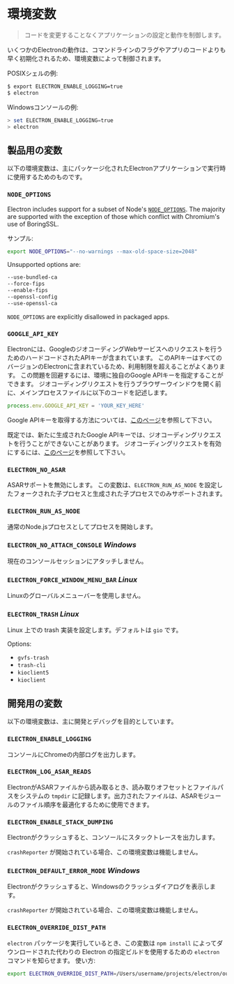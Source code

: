 # 環境変数

> コードを変更することなくアプリケーションの設定と動作を制御します。

いくつかのElectronの動作は、コマンドラインのフラグやアプリのコードよりも早く初期化されるため、環境変数によって制御されます。

POSIXシェルの例:

```sh
$ export ELECTRON_ENABLE_LOGGING=true
$ electron
```

Windowsコンソールの例:

```powershell
> set ELECTRON_ENABLE_LOGGING=true
> electron
```

## 製品用の変数

以下の環境変数は、主にパッケージ化されたElectronアプリケーションで実行時に使用するためのものです。

### `NODE_OPTIONS`

Electron includes support for a subset of Node's [`NODE_OPTIONS`](https://nodejs.org/api/cli.html#cli_node_options_options). The majority are supported with the exception of those which conflict with Chromium's use of BoringSSL.

サンプル:

```sh
export NODE_OPTIONS="--no-warnings --max-old-space-size=2048"
```

Unsupported options are:

```sh
--use-bundled-ca
--force-fips
--enable-fips
--openssl-config
--use-openssl-ca
```

`NODE_OPTIONS` are explicitly disallowed in packaged apps.

### `GOOGLE_API_KEY`

Electronには、GoogleのジオコーディングWebサービスへのリクエストを行うためのハードコードされたAPIキーが含まれています。 このAPIキーはすべてのバージョンのElectronに含まれているため、利用制限を超えることがよくあります。 この問題を回避するには、環境に独自のGoogle APIキーを指定することができます。 ジオコーディングリクエストを行うブラウザーウインドウを開く前に、メインプロセスファイルに以下のコードを記述します。

```javascript
process.env.GOOGLE_API_KEY = 'YOUR_KEY_HERE'
```

Google APIキーを取得する方法については、[このページ](https://www.chromium.org/developers/how-tos/api-keys)を参照して下さい。

既定では、新たに生成されたGoogle APIキーでは、ジオコーディングリクエストを行うことができないことがあります。 ジオコーディングリクエストを有効にするには、[このページ](https://console.developers.google.com/apis/api/geolocation/overview)を参照して下さい。

### `ELECTRON_NO_ASAR`

ASARサポートを無効にします。 この変数は、`ELECTRON_RUN_AS_NODE` を設定したフォークされた子プロセスと生成された子プロセスでのみサポートされます。

### `ELECTRON_RUN_AS_NODE`

通常のNode.jsプロセスとしてプロセスを開始します。

### `ELECTRON_NO_ATTACH_CONSOLE` *Windows*

現在のコンソールセッションにアタッチしません。

### `ELECTRON_FORCE_WINDOW_MENU_BAR` *Linux*

Linuxのグローバルメニューバーを使用しません。

### `ELECTRON_TRASH` *Linux*

Linux 上での trash 実装を設定します。デフォルトは `gio` です。

Options:

* `gvfs-trash`
* `trash-cli`
* `kioclient5`
* `kioclient`

## 開発用の変数

以下の環境変数は、主に開発とデバッグを目的としています。

### `ELECTRON_ENABLE_LOGGING`

コンソールにChromeの内部ログを出力します。

### `ELECTRON_LOG_ASAR_READS`

ElectronがASARファイルから読み取るとき、読み取りオフセットとファイルパスをシステムの `tmpdir` に記録します。出力されたファイルは、ASARモジュールのファイル順序を最適化するために使用できます。

### `ELECTRON_ENABLE_STACK_DUMPING`

Electronがクラッシュすると、コンソールにスタックトレースを出力します。

`crashReporter` が開始されている場合、この環境変数は機能しません。

### `ELECTRON_DEFAULT_ERROR_MODE` *Windows*

Electronがクラッシュすると、Windowsのクラッシュダイアログを表示します。

`crashReporter` が開始されている場合、この環境変数は機能しません。

### `ELECTRON_OVERRIDE_DIST_PATH`

`electron` パッケージを実行しているとき、この変数は `npm install` によってダウンロードされた代わりの Electron の指定ビルドを使用するための `electron` コマンドを知らせます。 使い方:

```sh
export ELECTRON_OVERRIDE_DIST_PATH=/Users/username/projects/electron/out/Debug
```